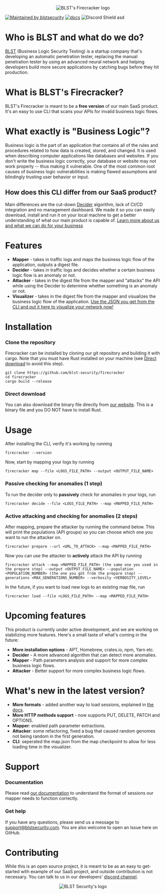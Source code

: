 <div align="center">
  <img src="https://www.blstsecurity.com/assets/images/cli/logo.png" alt="BLST's Firecracker logo"/>
</div>

[![Maintained by blstsecurity](https://img.shields.io/badge/maintained%20by-blst%20security-4F46E5)](https://www.blstsecurity.com/) [![docs](https://img.shields.io/badge/docs-passing-brightgreen)](https://www.blstsecurity.com/firecracker/Documentation)
![Discord Shield](https://discordapp.com/api/guilds/914846937327497307/widget.png?style=shield)
asd
# Who is BLST and what do we do?
[BLST](https://www.blstsecurity.com/) (Business Logic Security Testing) is a startup company that's developing an automatic penetration tester, replacing the manual penetration tester by using an advanced neural network and helping developers build more secure applications by catching bugs before they hit production.
# What is BLST's Firecracker?
BLST's Firecracker is meant to be a **free version** of our main SaaS product.
It's an easy to use CLI that scans your APIs for invalid business logic flows.
# What exactly is "Business Logic"?
Business logic is the part of an application that contains all of the rules and procedures related to how data is created, stored, and changed. It is used when describing computer applications like databases and websites. If you don't write the business logic correctly, your database or website may not work properly -- thus making it vulnerable.
One of the most common root causes of business logic vulnerabilities is making flawed assumptions and blindingly trusting user behavior or input.
## How does this CLI differ from our SaaS product?
Main differences are the cut-down [Decider](#features) algorithm, lack of CI/CD integration and no management dashboard.
We made it so you can easily download, install and run it on your local machine to get a better understanding of what our main product is capable of.
[Learn more about us and what we can do for your business](https://www.blstsecurity.com/)
# Features
- **Mapper** - takes in traffic logs and maps the business logic flow of the application, outputs a digest file.
- **Decider** - takes in traffic logs and decides whether a certain business logic flow is an anomaly or not.
- **Attacker** - takes in the digest file from the mapper and "attacks" the API while using the Decider to determine whether something is an anomaly or not.
- **Visualizer** - takes in the digest file from the mapper and visualizes the business logic flow of the application.
[Use the JSON you get from the CLI and put it here to visualize your network now!](https://www.blstsecurity.com/firecracker/Visualizer)
# Installation
### Clone the repository
Firecracker can be installed by cloning our git repository and building it with cargo.
Note that you must have Rust installed on your machine (see [Direct download](#direct-download) to avoid this step).
```
git clone https://github.com/blst-security/firecracker
cd firecracker
cargo build --release
```
### Direct download
You can also download the binary file directly from [our website](https://www.blstsecurity.com/firecracker).
This is a binary file and you DO NOT have to install Rust.
# Usage
After installing the CLI, verify it's working by running
```
firecracker --version
```
Now, start by mapping your logs by running
```
firecracker map --file <LOGS_FILE_PATH> --output <OUTPUT_FILE_NAME>
```
### Passive checking for anomalies (1 step)
To run the decider only to **passively** check for anomalies in your logs, run
```
firecracker decide --file <LOGS_FILE_PATH> --map <MAPPED_FILE_PATH>
```
### Active attacking and checking for anomalies (2 steps)
After mapping, prepare the attacker by running the command below.
This will print the populations (API groups) so you can choose which one you want to run the attacker on.
```
firecracker prepare --url <URL_TO_ATTACK> --map <MAPPED_FILE_PATH>
```
Now you can use the attacker to **actively** attack the API by running
```
firecracker attack --map <MAPPED_FILE_PATH> (the same one you used in the prepare step) --output <OUTPUT_FILE_NAME> --population <POPULATION_NUMBER> (the one you got from the prepare step) --generations <MAX_GENERATIONS_NUMBER> --verbosity <VERBOSITY_LEVEL>
```
In the future, if you want to load new logs to an existing map file, run
```
firecracker load --file <LOGS_FILE_PATH> --map <MAPPED_FILE_PATH>
```
# Upcoming features
This product is currently under active development, and we are working on stabilizing more features.
Here's a small taste of what's coming in the future:
- **More installation options** - APT, Homebrew, crates.io, npm, Yarn etc.
- **Decider** - A more advanced algorithm that can detect more anomalies.
- **Mapper** - Path parameters analysis and support for more complex business logic flows.
- **Attacker** - Better support for more complex business logic flows.

# What's new in the latest version?
- **More formats** - added another way to load sessions, explained in [the docs](https://www.blstsecurity.com/firecracker/Documentation#structure).
- **More HTTP methods support** - now supports PUT, DELETE, PATCH and OPTIONS.
- **Mapper**: enabled path parameter extractions.
- **Attacker**: some refactoring, fixed a bug that caused random genomes not being random in the first generation.
- **CLI**: seperated the map.json from the map checkpoint to allow for less loading time in the visualizer.

# Support

### Documentation
Please read [our documentation](https://www.blstsecurity.com/firecracker/Documentation) to understand the format of sessions our mapper needs to function correctly.

### Get help
If you have any questions, please send us a message to [support@blstsecurity.com](mailto:support@blstsecurity.com).
You are also welcome to open an Issue here on GitHub.
# Contributing
While this is an open source project, it is meant to be as an easy to get-started with example of our SaaS project, and outside contribution is not necessary.
You can talk to us in our developers' [discord channel](https://discord.gg/WdHhv4DqwU).
<div align="center">
  <img src="https://www.blstsecurity.com/logo193.png" alt="BLST Security's logo"/>
</div>
